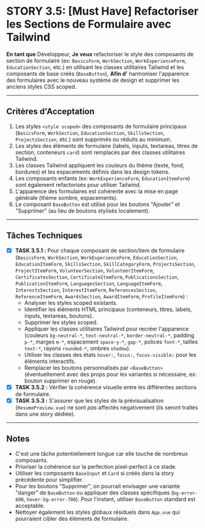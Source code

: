 # STORY 3.5: [Must Have] Refactoriser les Sections de Formulaire avec Tailwind

**En tant que** Développeur,
**Je veux** refactoriser le style des composants de section de formulaire (ex: `BasicsForm`, `WorkSection`, `WorkExperienceForm`, `EducationSection`, etc.) en utilisant les classes utilitaires Tailwind et les composants de base créés (`BaseButton`),
**Afin d'** harmoniser l'apparence des formulaires avec le nouveau système de design et supprimer les anciens styles CSS scoped.

---

## Critères d'Acceptation

1.  Les styles `<style scoped>` des composants de formulaire principaux (`BasicsForm`, `WorkSection`, `EducationSection`, `SkillsSection`, `ProjectsSection`, etc.) sont supprimés ou réduits au minimum.
2.  Les styles des éléments de formulaire (labels, inputs, textareas, titres de section, conteneurs `card`) sont remplacés par des classes utilitaires Tailwind.
3.  Les classes Tailwind appliquent les couleurs du thème (texte, fond, bordures) et les espacements définis dans les design tokens.
4.  Les composants enfants (ex: `WorkExperienceForm`, `EducationItemForm`) sont également refactorisés pour utiliser Tailwind.
5.  L'apparence des formulaires est cohérente avec la mise en page générale (thème sombre, espacements).
6.  Le composant `BaseButton` est utilisé pour les boutons "Ajouter" et "Supprimer" (au lieu de boutons stylisés localement).

---

## Tâches Techniques

-   [X] **TASK 3.5.1 :** Pour chaque composant de section/item de formulaire (`BasicsForm`, `WorkSection`, `WorkExperienceForm`, `EducationSection`, `EducationItemForm`, `SkillsSection`, `SkillCategoryForm`, `ProjectsSection`, `ProjectItemForm`, `VolunteerSection`, `VolunteerItemForm`, `CertificatesSection`, `CertificateItemForm`, `PublicationsSection`, `PublicationItemForm`, `LanguagesSection`, `LanguageItemForm`, `InterestsSection`, `InterestItemForm`, `ReferencesSection`, `ReferenceItemForm`, `AwardsSection`, `AwardItemForm`, `ProfileItemForm`) :
    *   Analyser les styles scoped existants.
    *   Identifier les éléments HTML principaux (conteneurs, titres, labels, inputs, textareas, boutons).
    *   Supprimer les styles scoped.
    *   Appliquer les classes utilitaires Tailwind pour recréer l'apparence (couleurs `bg-neutral-*`, `text-neutral-*`, `border-neutral-*`, padding `p-*`, marges `m-*`, espacement `space-y-*`, `gap-*`, polices `font-*`, tailles `text-*`, rayons `rounded-*`, ombres `shadow`).
    *   Utiliser les classes des états `hover:`, `focus:`, `focus-visible:` pour les éléments interactifs.
    *   Remplacer les boutons personnalisés par `<BaseButton>` (éventuellement avec des props pour les variantes si nécessaire, ex: bouton supprimer en rouge).
-   [X] **TASK 3.5.2 :** Vérifier la cohérence visuelle entre les différentes sections de formulaire.
-   [X] **TASK 3.5.3 :** S'assurer que les styles de la prévisualisation (`ResumePreview.vue`) ne sont *pas* affectés négativement (ils seront traités dans une story dédiée). 

---

## Notes

-   C'est une tâche potentiellement longue car elle touche de nombreux composants.
-   Prioriser la cohérence sur la perfection pixel-perfect à ce stade.
-   Utiliser les composants `BaseInput` et `Card` si créés dans la story précédente pour simplifier.
-   Pour les boutons "Supprimer", on pourrait envisager une variante "danger" de `BaseButton` ou appliquer des classes spécifiques (`bg-error-600`, `hover:bg-error-700`). Pour l'instant, utiliser `BaseButton` standard est acceptable.
-   Nettoyer également les styles globaux résiduels dans `App.vue` qui pourraient cibler des éléments de formulaire. 
